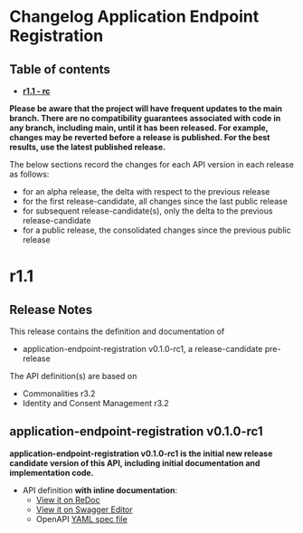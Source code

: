 # Changelog Application Endpoint Registration

## Table of contents

- **[r1.1 - rc](#r11---rc)**

**Please be aware that the project will have frequent updates to the main branch. There are no compatibility guarantees associated with code in any branch, including main, until it has been released. For example, changes may be reverted before a release is published. For the best results, use the latest published release.**

The below sections record the changes for each API version in each release as follows:

* for an alpha release, the delta with respect to the previous release
* for the first release-candidate, all changes since the last public release
* for subsequent release-candidate(s), only the delta to the previous release-candidate
* for a public release, the consolidated changes since the previous public release

<!--Repeat the below release section (header 1 and subsections) at the top of this file for each new (pre-)release-->

# r1.1

## Release Notes


This release contains the definition and documentation of
* application-endpoint-registration v0.1.0-rc1, a release-candidate pre-release

The API definition(s) are based on
* Commonalities r3.2
* Identity and Consent Management r3.2

## application-endpoint-registration v0.1.0-rc1

**application-endpoint-registration v0.1.0-rc1 is the initial new release candidate version of this API, including initial documentation and implementation code.**

- API definition **with inline documentation**:
  - [View it on ReDoc](https://redocly.github.io/redoc/?url=https://raw.githubusercontent.com/camaraproject/ApplicationEndpointRegistration/r1.1/code/API_definitions/application-endpoint-registration.yaml&nocors)
  - [View it on Swagger Editor](https://camaraproject.github.io/swagger-ui/?url=https://raw.githubusercontent.com/camaraproject/ApplicationEndpointRegistration/r1.1/code/API_definitions/application-endpoint-registration.yaml)
  - OpenAPI [YAML spec file](https://github.com/camaraproject/ApplicationEndpointRegistration/blob/r1.1/code/API_definitions/application-endpoint-registration.yaml)
